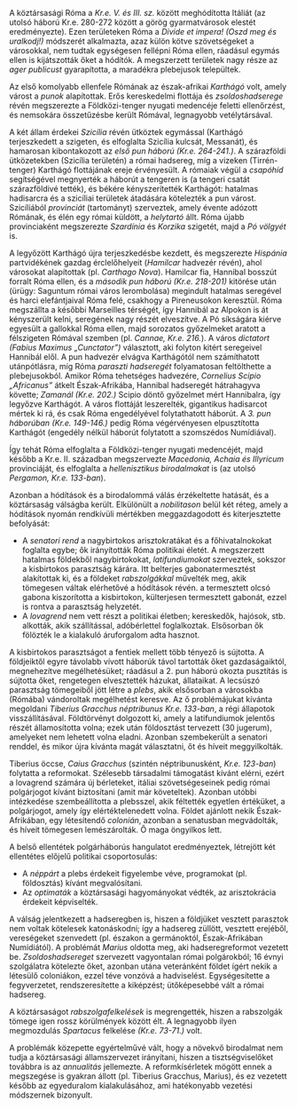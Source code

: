 A köztársasági Róma a *Kr.e. V. és III. sz.* között meghódította Itáliát (az utolsó háború Kr.e. 280-272 között a görög gyarmatvárosok elestét eredményezte). Ezen területeken Róma a *Divide et impera! (Oszd meg és uralkodj!)* módszerét alkalmazta, azaz külön kötve szövetségeket a városokkal, nem tudtak egységesen fellépni Róma ellen, ráadásul egymás ellen is kijátszották őket a hódítók. A megszerzett területek nagy része az *ager publicust* gyarapította, a maradékra plebejusok települtek.

Az első komolyabb ellenfele Rómának az észak-afrikai *Karthágó* volt, amely várost a *punok* alapítottak. Erős kereskedelmi flottája és *zsoldoshadserege* révén megszerezte a Földközi-tenger nyugati medencéje feletti ellenőrzést, és nemsokára összetűzésbe került Rómával, legnagyobb vetélytársával.

A két állam érdekei *Szicília* révén ütköztek egymással (Karthágó terjeszkedett a szigeten, és elfoglalta Szicília kulcsát, Messanát), és hamarosan kibontakozott az *első pun háború (Kr.e. 264-241.)*. A szárazföldi ütközetekben (Szicília területén) a római hadsereg, míg a vizeken (Tirrén-tenger) Karthágó flottájának ereje érvényesült. A rómaiak végül a *csapóhíd* segítségével megnyerték a háborút a tengeren is (a tengeri csatát szárazföldivé tették), és békére kényszerítették Karthágót: hatalmas hadisarcra és a szicíliai területek átadására kötelezték a pun várost. Szicíliából *provinciát* (tartományt) szerveztek, amely évente adózott Rómának, és élén egy római küldött, a *helytartó* állt. Róma újabb provinciaként megszerezte *Szardínia* és *Korzika* szigetét, majd a *Pó völgyét* is.

A legyőzött Karthágó újra terjeszkedésbe kezdett, és megszerezte *Hispánia* partvidékének gazdag érclelőhelyeit (*Hamilcar* hadvezér révén), ahol városokat alapítottak (pl. *Carthago Nova*). Hamilcar fia, Hannibal bosszút forralt Róma ellen, és a *második pun háború (Kr.e. 218-201)* kitörése után (ürügy: Saguntum római város lerombolása) megindult hatalmas seregével és harci elefántjaival Róma felé, csakhogy a Pireneusokon keresztül. Róma megszállta a későbbi Marseilles térségét, így Hannibál az Alpokon is át kényszerült kelni, seregének nagy részét elveszítve. A Pó síkságára kiérve egyesült a gallokkal Róma ellen, majd sorozatos győzelmeket aratott a félszigeten Rómával szemben (pl. *Cannae, Kr.e. 216.*). A város *dictatort* *(Fabius Maximus „Cunctator”)* választott, aki folyton kitért seregeivel Hannibál elől. A pun hadvezér elvágva Karthágótól nem számíthatott utánpótlásra, míg Róma *paraszti hadseregét* folyamatosan feltölthette a plebejusokból. Amikor Róma tehetséges hadvezére, *Cornelius Scipio „Africanus”* átkelt Észak-Afrikába, Hannibal hadseregét hátrahagyva követte; *Zamanál (Kr.e. 202.)* Scipio döntő győzelmet mért Hannibalra, így legyőzve Karthágót. A város flottáját leszerelték, gigantikus hadisarcot mértek ki rá, és csak Róma engedélyével folytathatott háborút. A *3. pun háborúban (Kr.e. 149-146.)* pedig Róma végérvényesen elpusztította Karthágót (engedély nélkül háborút folytatott a szomszédos Numídiával).

Így tehát Róma elfoglalta a Földközi-tenger nyugati medencéjét, majd később a Kr.e. II. században megszervezte *Macedonia, Achaia és Illyricum* provinciáját, és elfoglalta a *hellenisztikus birodalmakat* is (az utolsó *Pergamon, Kr.e. 133-ban*).

Azonban a hódítások és a birodalommá válás érzékeltette hatását, és a köztársaság válságba került. Elkülönült a *nobilitason* belül két réteg, amely a hódítások nyomán rendkívüli mértékben meggazdagodott és kiterjesztette befolyását:

 - A *senatori rend* a nagybirtokos arisztokratákat és a főhivatalnokokat foglalta egybe; ők irányították Róma politikai életét. A megszerzett hatalmas földekből nagybirtokokat, *latifundiumokat* szerveztek, sokszor a kisbirtokos parasztság kárára. Itt belterjes gabonatermesztést alakítottak ki, és a földeket *rabszolgákkal* művelték meg, akik tömegesen váltak elérhetővé a hódítások révén. a termesztett olcsó gabona kiszorította a kisbirtokon, külterjesen termesztett gabonát, ezzel is rontva a parasztság helyzetét.
 - A *lovagrend* nem vett részt a politikai életben; kereskedők, hajósok, stb. alkották, akik szállítással, adóbérlettel foglalkoztak. Elsősorban ők fölözték le a kialakuló áruforgalom adta hasznot.

A kisbirtokos parasztságot a fentiek mellett több tényező is sújtotta. A földjeiktől egyre távolabb vívott háborúk távol tartották őket gazdaságaiktól, megnehezítve megélhetésüket; ráadásul a 2. pun háború okozta pusztítás is sújtotta őket, rengetegen elvesztették házukat, állataikat. A lecsúszó parasztság tömegeiből jött létre a *plebs*, akik elsősorban a városokba (Rómába) vándoroltak megélhetést keresve. Az ő problémájukat kívánta megoldani *Tiberius Gracchus néptribunus Kr.e. 133-ban*, a régi állapotok visszállításával. Földtörvényt dolgozott ki, amely a latifundiumok jelentős részét államosította volna; ezek után földosztást tervezett (30 jugerum), amelyeket nem lehetett volna eladni. Azonban szembekerült a senatori renddel, és mikor újra kívánta magát választatni, őt és híveit meggyilkolták.

Tiberius öccse, *Caius Gracchus* (szintén néptribunusként, *Kr.e. 123-ban*) folytatta a reformokat. Szélesebb társadalmi támogatást kívánt elérni, ezért a lovagrend számára új bérleteket, itáliai szövetségeseinek pedig római polgárjogot kívánt biztosítani (amit már követeltek). Azonban utóbbi intézkedése szembeállította a plebsszel, akik féltették egyetlen értéküket, a polgárjogot, amely így elértéktelenedett volna. Földet ajánlott nekik Észak-Afrikában, egy létesítendő *colonián*, azonban a senatusban megvádolták, és híveit tömegesen lemészárolták. Ő maga öngyilkos lett.

A belső ellentétek polgárháborús hangulatot eredményeztek, létrejött két ellentétes előjelű politikai csoportosulás:

 - A *néppárt* a plebs érdekeit figyelembe véve, programokat (pl. földosztás) kívánt megvalósítani.
 - Az *optimaták* a köztársasági hagyományokat védték, az arisztokrácia érdekeit képviselték.

A válság jelentkezett a hadseregben is, hiszen a földjüket vesztett parasztok nem voltak kötelesek katonáskodni; így a hadsereg züllött, vesztett erejéből, vereségeket szenvedett (pl. északon a germánoktól, Észak-Afrikában Numídiától). A problémát *Marius* oldotta meg, aki hadseregreformot vezetett be. *Zsoldoshadsereget* szervezett vagyontalan római polgárokból; 16 évnyi szolgálatra kötelezte őket, azonban utána veteránként földet ígért nekik a létesülő coloniákon, ezzel téve vonzóvá a hadviselést. Egységesítette a fegyverzetet, rendszeresítette a kiképzést; ütőképesebbé vált a római hadsereg.

A köztársaságot *rabszolgafelkelések* is megrengették, hiszen a rabszolgák tömege igen rossz körülmények között élt. A legnagyobb ilyen megmozdulás *Spartacus* felkelése *(Kr.e. 73-71.)* volt.

A problémák közepette egyértelművé vált, hogy a növekvő birodalmat nem tudja a köztársasági államszervezet irányítani, hiszen a tisztségviselőket továbbra is az *annualitás* jellemezte. A reformkísérletek mögött ennek a megszegése is gyakran állott (pl. Tiberius Gracchus, Marius), és ez vezetett később az egyeduralom kialakulásához, ami hatékonyabb vezetési módszernek bizonyult.
